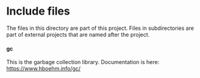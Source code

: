 # Include files
The files in this directory are part of this project. Files in subdirectories are part of external projects that are named after the project.

#### gc
This is the garbage collection library.
Documentation is here: https://www.hboehm.info/gc/

